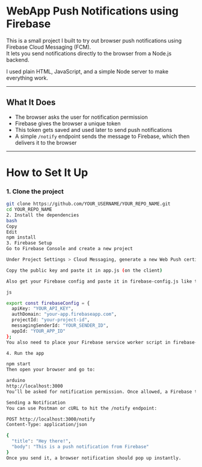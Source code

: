 # WebApp Push Notifications using Firebase

This is a small project I built to try out browser push notifications using Firebase Cloud Messaging (FCM).  
It lets you send notifications directly to the browser from a Node.js backend.

I used plain HTML, JavaScript, and a simple Node server to make everything work.

---

## What It Does

- The browser asks the user for notification permission
- Firebase gives the browser a unique token
- This token gets saved and used later to send push notifications
- A simple `/notify` endpoint sends the message to Firebase, which then delivers it to the browser

---

# How to Set It Up

### 1. Clone the project

```bash
git clone https://github.com/YOUR_USERNAME/YOUR_REPO_NAME.git
cd YOUR_REPO_NAME
2. Install the dependencies
bash
Copy
Edit
npm install
3. Firebase Setup
Go to Firebase Console and create a new project

Under Project Settings > Cloud Messaging, generate a new Web Push certificate (VAPID key)

Copy the public key and paste it in app.js (on the client)

Also get your Firebase config and paste it in firebase-config.js like this:

js

export const firebaseConfig = {
  apiKey: "YOUR_API_KEY",
  authDomain: "your-app.firebaseapp.com",
  projectId: "your-project-id",
  messagingSenderId: "YOUR_SENDER_ID",
  appId: "YOUR_APP_ID"
};
You also need to place your Firebase service worker script in firebase-messaging-sw.js.

4. Run the app

npm start
Then open your browser and go to:

arduino
http://localhost:3000
You’ll be asked for notification permission. Once allowed, a Firebase token will be generated and shown on the page.

Sending a Notification
You can use Postman or cURL to hit the /notify endpoint:

POST http://localhost:3000/notify
Content-Type: application/json

{
  "title": "Hey there!",
  "body": "This is a push notification from Firebase"
}
Once you send it, a browser notification should pop up instantly.
